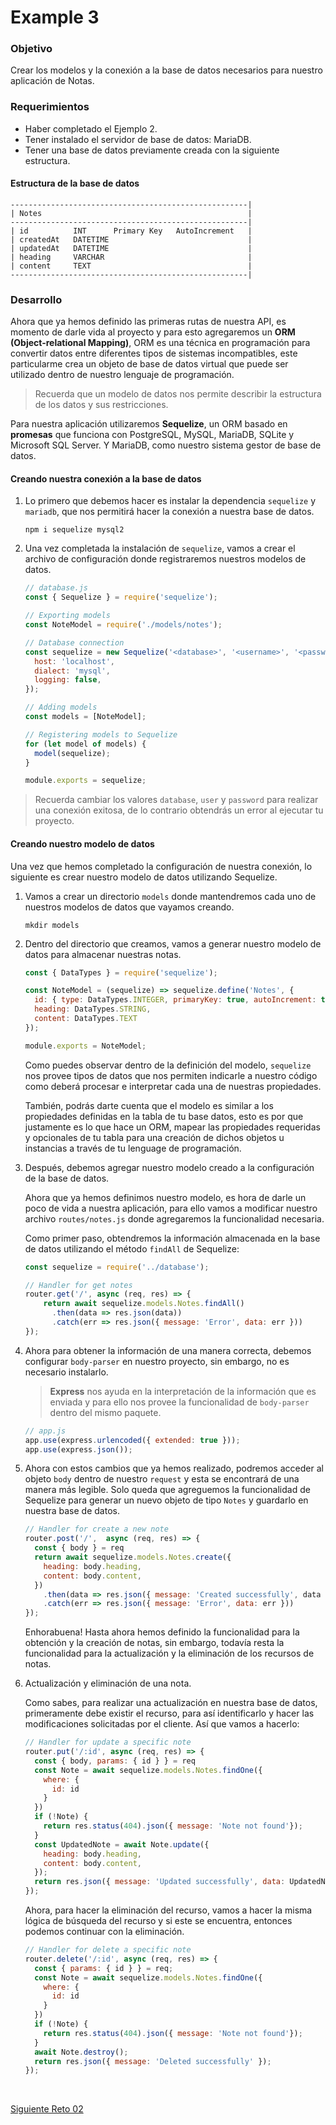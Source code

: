 # Example 3
### Objetivo
Crear los modelos y la conexión a la base de datos necesarios para nuestro aplicación de Notas.

### Requerimientos
- Haber completado el Ejemplo 2.
- Tener instalado el servidor de base de datos: MariaDB.
- Tener una base de datos previamente creada con la siguiente estructura.

#### Estructura de la base de datos

```
-----------------------------------------------------|
| Notes                                              |
-----------------------------------------------------|
| id          INT      Primary Key   AutoIncrement   |
| createdAt   DATETIME                               |
| updatedAt   DATETIME                               |
| heading     VARCHAR                                |
| content     TEXT                                   |
-----------------------------------------------------|
```

### Desarrollo
Ahora que ya hemos definido las primeras rutas de nuestra API, es momento de darle vida al proyecto y para esto agregaremos un **ORM (Object-relational Mapping)**, ORM es una técnica en programación para convertir datos entre diferentes tipos de sistemas incompatibles, este particularme crea un objeto de base de datos virtual que puede ser utilizado dentro de nuestro lenguaje de programación.

> Recuerda que un modelo de datos nos permite describir la estructura de los datos y sus restricciones.

Para nuestra aplicación utilizaremos **Sequelize**, un ORM basado en **promesas** que funciona con PostgreSQL, MySQL, MariaDB, SQLite y Microsoft SQL Server. Y MariaDB, como nuestro sistema gestor de base de datos.

#### Creando nuestra conexión a la base de datos
1. Lo primero que debemos hacer es instalar la dependencia `sequelize` y `mariadb`, que nos permitirá hacer la conexión a nuestra base de datos.
  
    ```
    npm i sequelize mysql2
    ```

2. Una vez completada la instalación de `sequelize`, vamos a crear el archivo de configuración donde registraremos nuestros modelos de datos.

    ```js
    // database.js
    const { Sequelize } = require('sequelize');

    // Exporting models
    const NoteModel = require('./models/notes');

    // Database connection
    const sequelize = new Sequelize('<database>', '<username>', '<password>', {
      host: 'localhost',
      dialect: 'mysql',
      logging: false,
    });

    // Adding models
    const models = [NoteModel];

    // Registering models to Sequelize
    for (let model of models) {
      model(sequelize);
    }

    module.exports = sequelize;
    ```

> Recuerda cambiar los valores `database`, `user` y `password` para realizar una conexión exitosa, de lo contrario obtendrás un error al ejecutar tu proyecto.

#### Creando nuestro modelo de datos
Una vez que hemos completado la configuración de nuestra conexión, lo siguiente es crear nuestro modelo de datos utilizando Sequelize.

1. Vamos a crear un directorio `models` donde mantendremos cada uno de nuestros modelos de datos que vayamos creando.

    ```
    mkdir models
    ```

2. Dentro del directorio que creamos, vamos a generar nuestro modelo de datos para almacenar nuestras notas.

    ```js
    const { DataTypes } = require('sequelize');

    const NoteModel = (sequelize) => sequelize.define('Notes', {
      id: { type: DataTypes.INTEGER, primaryKey: true, autoIncrement: true },
      heading: DataTypes.STRING,
      content: DataTypes.TEXT
    });

    module.exports = NoteModel;
    ```

    Como puedes observar dentro de la definición del modelo, `sequelize` nos provee tipos de datos que nos permiten indicarle a nuestro código como deberá procesar e interpretar cada una de nuestras propiedades.

    También, podrás darte cuenta que el modelo es similar a los propiedades definidas en la tabla de tu base datos, esto es por que justamente es lo que hace un ORM, mapear las propiedades requeridas y opcionales de tu tabla para una creación de dichos objetos u instancias a través de tu lenguage de programación.

3. Después, debemos agregar nuestro modelo creado a la configuración de la base de datos.

    Ahora que ya hemos definimos nuestro modelo, es hora de darle un poco de vida a nuestra aplicación, para ello vamos a modificar nuestro archivo `routes/notes.js` donde agregaremos la funcionalidad necesaria.

    Como primer paso, obtendremos la información almacenada en la base de datos utilizando el método `findAll` de Sequelize:
    
    ```js
    const sequelize = require('../database');

    // Handler for get notes
    router.get('/', async (req, res) => {
        return await sequelize.models.Notes.findAll()
          .then(data => res.json(data))
          .catch(err => res.json({ message: 'Error', data: err }))
    });
    ```

4. Ahora para obtener la información de una manera correcta, debemos configurar `body-parser` en nuestro proyecto, sin embargo, no es necesario instalarlo.

    > **Express** nos ayuda en la interpretación de la información que es enviada y para ello nos provee la funcionalidad de `body-parser` dentro del mismo paquete.

    ```js
    // app.js
    app.use(express.urlencoded({ extended: true }));
    app.use(express.json());
    ```

5. Ahora con estos cambios que ya hemos realizado, podremos acceder al objeto `body` dentro de nuestro `request` y esta se encontrará de una manera más legible. Solo queda que agreguemos la funcionalidad de Sequelize para generar un nuevo objeto de tipo `Notes` y guardarlo en nuestra base de datos.

    ```js
    // Handler for create a new note
    router.post('/',  async (req, res) => {
      const { body } = req
      return await sequelize.models.Notes.create({
        heading: body.heading,
        content: body.content,
      })
        .then(data => res.json({ message: 'Created successfully', data }))
        .catch(err => res.json({ message: 'Error', data: err }))
    });
    ```

    Enhorabuena! Hasta ahora hemos definido la funcionalidad para la obtención y la creación de notas, sin embargo, todavía resta la funcionalidad para la actualización y la eliminación de los recursos de notas.

6.  Actualización y eliminación de una nota.
    
    Como sabes, para realizar una actualización en nuestra base de datos, primeramente debe existir el recurso, para así identificarlo y hacer las modificaciones solicitadas por el cliente. Así que vamos a hacerlo:

    ```js
    // Handler for update a specific note
    router.put('/:id', async (req, res) => {
      const { body, params: { id } } = req
      const Note = await sequelize.models.Notes.findOne({ 
        where: {
          id: id
        }
      })
      if (!Note) {
        return res.status(404).json({ message: 'Note not found'});
      }
      const UpdatedNote = await Note.update({
        heading: body.heading,
        content: body.content,
      });
      return res.json({ message: 'Updated successfully', data: UpdatedNote });
    });
    ```

    Ahora, para hacer la eliminación del recurso, vamos a hacer la misma lógica de búsqueda del recurso y si este se encuentra, entonces podemos continuar con la eliminación.

    ```js
    // Handler for delete a specific note
    router.delete('/:id', async (req, res) => {
      const { params: { id } } = req;
      const Note = await sequelize.models.Notes.findOne({ 
        where: {
          id: id
        }
      })
      if (!Note) {
        return res.status(404).json({ message: 'Note not found'});
      }
      await Note.destroy();
      return res.json({ message: 'Deleted successfully' });
    });
    ```

<br/>

[Siguiente Reto 02](../reto-02/README.md)